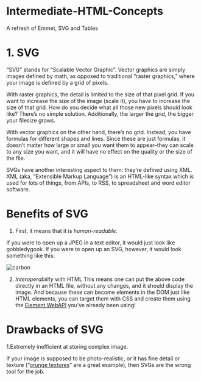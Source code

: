 # Intermediate-HTML-Concepts
A refresh of Emmet, SVG and Tables

# 1. SVG
“SVG” stands for “Scalable Vector Graphic”. Vector graphics are simply images defined by math, as opposed to traditional “raster graphics,” where your image is defined by a grid of pixels.

With raster graphics, the detail is limited to the size of that pixel grid. If you want to increase the size of the image (scale it), you have to increase the size of that grid. How do you decide what all those new pixels should look like? There’s no simple solution. Additionally, the larger the grid, the bigger your filesize grows.

With vector graphics on the other hand, there’s no grid. Instead, you have formulas for different shapes and lines. Since these are just formulas, it doesn’t matter how large or small you want them to appear–they can scale to any size you want, and it will have no effect on the quality or the size of the file.

SVGs have another interesting aspect to them: they’re defined using XML. XML (aka, “Extensible Markup Language”) is an HTML-like syntax which is used for lots of things, from APIs, to RSS, to spreadsheet and word editor software.

# Benefits of SVG
1. First, it means that it is *human-readable*.

If you were to open up a JPEG in a text editor, it would just look like gobbledygook. If you were to open up an SVG, however, it would look something like this:

![carbon](https://user-images.githubusercontent.com/48117356/188074626-5b4ab3f4-8bee-4406-8a76-6d1e57ddeae8.png)

2. *Interoperability* with HTML
This means one can put the above code directly in an HTML file, without any changes, and it should display the image. And because these can become elements in the DOM just like HTML elements, you can target them with CSS and create them using the [Element WebAPI](https://developer.mozilla.org/en-US/docs/Web/API/Element)
 you’ve already been using!
 
# Drawbacks of SVG
1.Extremely inefficient at storing complex image.

If your image is supposed to be photo-realistic, or it has fine detail or texture (“[grunge textures](https://unsplash.com/s/photos/grunge-texture)” are a great example), then SVGs are the wrong tool for the job.
